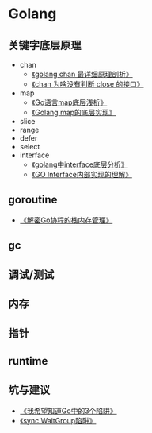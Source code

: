 # Golang

## 关键字底层原理
*   chan
    * [《golang chan 最详细原理剖析》](https://juejin.cn/post/6895738899348324359)
    * [《chan 为啥没有判断 close 的接口》](https://juejin.cn/user/3544481221322237/posts)
*   map
    * [《Go语言map底层浅析》](https://studygolang.com/articles/18652)
    * [《Golang map的底层实现》](https://www.cnblogs.com/maji233/p/11070853.html)
*   slice
*   range
*   defer
*   select
*   interface  
    * [《golang中interface底层分析》](https://www.jianshu.com/p/ce91ca87fef1?utm_campaign=haruki)
    * [《GO Interface内部实现的理解》](https://zhuanlan.zhihu.com/p/76354559)

## goroutine
*  [《解密Go协程的栈内存管理》](https://mp.weixin.qq.com/s/e6SUHtTTm2xfC7HpxGGUcg)

## gc

## 调试/测试

## 内存

## 指针

## runtime

## 坑与建议
* [《我希望知道Go中的3个陷阱》](https://medium.com/@yossishmueli/3-pitfalls-in-golang-i-wish-i-knew-3f208a8402a7)
* [《sync.WaitGroup陷阱》](http://lessisbetter.site/2018/10/29/Golang-trap-of-waitgroup/)